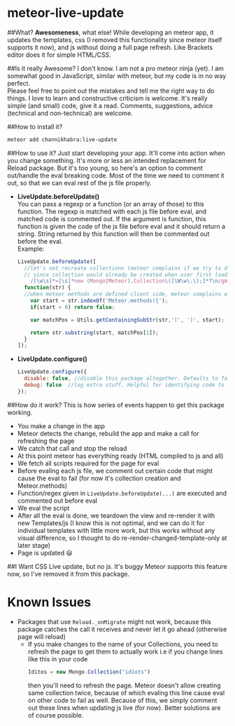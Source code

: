 meteor-live-update
==================

##What?
**Awesomeness**, what else!
While developing an meteor app, it updates the templates, css (I removed this functionality since meteor itself supports it now), and js without doing a full page refresh. Like Brackets editor does it for simple HTML/CSS.

##Is it really Awesome?
I don't know. I am not a pro meteor ninja (yet). I am somewhat good in JavaScript, similar with meteor, but my code is in no way perfect.  
Please feel free to point out the mistakes and tell me the right way to do things. I love to learn and constructive criticism is welcome. It's really simple (and small) code, give it a read. Comments, suggestions, advice (technical and non-technical) are welcome.

##How to install it?
```sh
meteor add channikhabra:live-update
```

##How to use it?
Just start developing your app. It'll come into action when you change something. It's more or less an intended replacement for Reload package. But it's too young, so here's an option to comment out/handle the eval breaking code. Most of the time we need to comment it out, so that we can eval rest of the js file properly.

* **LiveUpdate.beforeUpdate()**  
  You can pass a regexp or a function (or an array of those) to this function. The regexp is matched with each js file before eval, and matched code is commented out. If the argument is function, this function is given the code of the js file before eval and it should return a string. String returned by this function will then be commented out before the eval.  
  Example:
  ```js
  LiveUpdate.beforeUpdate([
    //let's not recreate collections (meteor complains if we try to do so). We can comment it out
    // since collection would already be created when user first loads the app
      /[\w\s]*=[\s]*new (Mongo|Meteor).Collection\([\W\w\.\);]*?\n/gm,
    function(str) {
    //when meteor methods are defined client side, meteor complains when we eval these. So let's comment them out too
      var start = str.indexOf('Meteor.methods({');
      if(start < 0) return false;

      var matchPos = Utils.getContainingSubStr(str,'(', ')', start);

      return str.substring(start, matchPos[1]);
    }
  ]);
  ```
  
* **LiveUpdate.configure()**
  ```js
  LiveUpdate.configure({
    disable: false, //disable this package altogether. Defaults to false
    debug: false  //log extra stuff. Helpful for identifying code to put in LiveUpdate.beforeUpdate() to prevent LiveUpdate from breaking in your app
  });
  ```

##How do it work?
This is how series of events happen to get this package working.

* You make a change in the app
* Meteor detects the change, rebuild the app and make a call for refreshing the page
* We catch that call and stop the reload
* At this point meteor has everything ready (HTML compiled to js and all)
* We fetch all scripts required for the page for eval
* Before evaling each js file, we comment out certain code that might cause the eval to fail (for now it's collection creation and Meteor.methods)
* Function/regex given in `LiveUpdate.beforeUpdate(...)` are executed and commented out before eval
* We eval the script
* After all the eval is done, we teardown the view and re-render it with new Templates/js (I know this is not optimal, and we can do it for individual templates with little more work, but this works without any visual difference, so I thought to do re-render-changed-template-only at later stage)
* Page is updated 😃

##I Want CSS Live update, but no js. It's buggy
Meteor supports this feature now, so I've removed it from this package.

# Known Issues
* Packages that use `Reload._onMigrate` might not work, because this package catches the call it receives and never let it go ahead (otherwise page will reload)
    * If you make changes to the name of your Collections, you need to refresh the page to get them to actually work
      i.e if you change lines like this in your code
      ```javascript
      Iditos = new Mongo.Collection("idiots")
      ```
      then you'll need to refresh the page. Meteor doesn't allow creating same collection twice, because of which evaling this line cause eval on other code to fail as well. Because of this, we simply comment out these lines when updating js live (for now). Better solutions are of course possible.
